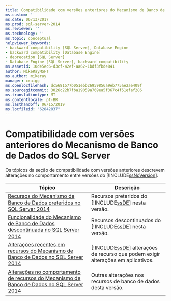 ```yaml
---
title: Compatibilidade com versões anteriores do Mecanismo de Banco de Dados do SQL Server | Microsoft Docs
ms.custom: ''
ms.date: 06/13/2017
ms.prod: sql-server-2014
ms.reviewer: ''
ms.technology: ''
ms.topic: conceptual
helpviewer_keywords:
- backward compatibility [SQL Server], Database Engine
- backward compatibility [Database Engine]
- deprecation [SQL Server]
- Database Engine [SQL Server], backward compatibility
ms.assetid: 10de5ec6-d3cf-42ef-aa62-1bdf3fbde841
author: MikeRayMSFT
ms.author: mikeray
manager: craigg
ms.openlocfilehash: dc5681577b051ebb26959856a9eb775ae2ae409f
ms.sourcegitcommit: 3026c22b7fba19059a769ea5f367c4f51efaf286
ms.translationtype: MT
ms.contentlocale: pt-BR
ms.lasthandoff: 06/15/2019
ms.locfileid: "62842837"
---
```

# <a name="sql-server-database-engine-backward-compatibility"></a>Compatibilidade com versões anteriores do Mecanismo de Banco de Dados do SQL Server
  Os tópicos da seção de compatibilidade com versões anteriores descrevem alterações no comportamento entre versões do [!INCLUDE[ssNoVersion](../includes/ssnoversion-md.md)].  
  
|Tópico|Descrição|  
|-----------|-----------------|  
|[Recursos do Mecanismo de Banco de Dados preteridos no SQL Server 2014](deprecated-database-engine-features-in-sql-server-2016.md)|Recursos preteridos do [!INCLUDE[ssDE](../includes/ssde-md.md)] nesta versão.|  
|[Funcionalidade do Mecanismo de Banco de Dados descontinuada no SQL Server 2014](discontinued-database-engine-functionality-in-sql-server-2016.md)|Recursos descontinuados do [!INCLUDE[ssDE](../includes/ssde-md.md)] nesta versão.|  
|[Alterações recentes em recursos do Mecanismo de Banco de Dados no SQL Server 2014](breaking-changes-to-database-engine-features-in-sql-server-2016.md)|[!INCLUDE[ssDE](../includes/ssde-md.md)] alterações de recurso que podem exigir alterações em aplicativos.|  
|[Alterações no comportamento de recursos do Mecanismo de Banco de Dados no SQL Server 2014](../../2014/database-engine/behavior-changes-to-database-engine-features-in-sql-server-2014.md)|Outras alterações nos recursos de banco de dados desta versão.|  
  
  
